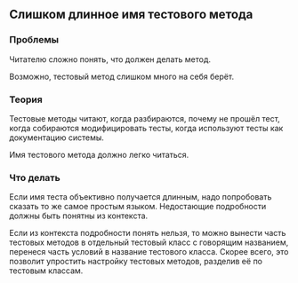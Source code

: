 ## Слишком длинное имя тестового метода

### Проблемы
Читателю сложно понять, что должен делать метод.

Возможно, тестовый метод слишком много на себя берёт.

### Теория
Тестовые методы читают, когда разбираются, почему не прошёл тест, когда собираются модифицировать тесты, когда используют тесты как документацию системы.

Имя тестового метода должно легко читаться. 

### Что делать
Если имя теста объективно получается длинным, надо попробовать сказать то же самое простым языком. Недостающие подробности должны быть понятны из контекста.

Если из контекста подробности понять нельзя, то можно вынести часть тестовых методов в отдельный тестовый класс с говорящим названием, перенеся часть условий в название тестового класса. Скорее всего, это позволит упростить настройку тестовых методов, разделив её по тестовым классам.